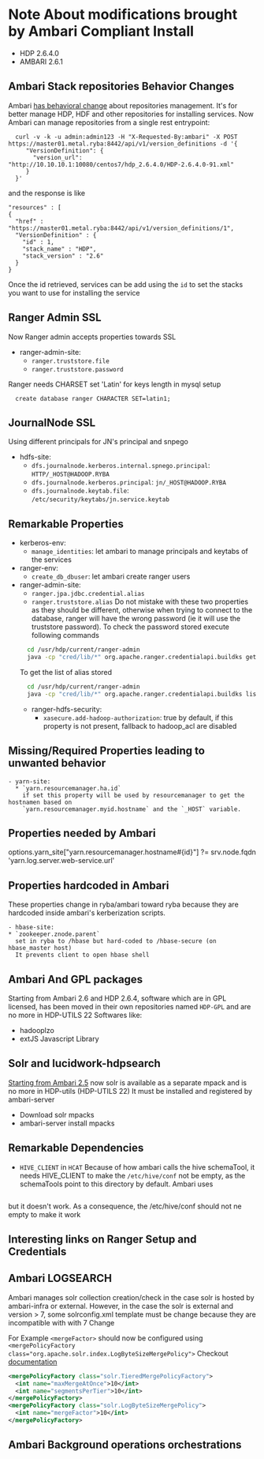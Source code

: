 
# Note About modifications brought by Ambari Compliant Install

- HDP 2.6.4.0
- AMBARI 2.6.1

## Ambari Stack repositories Behavior Changes

Ambari [has behavioral change](https://docs.hortonworks.com/HDPDocuments/Ambari-2.6.0.0/bk_ambari-release-notes/content/ambari_relnotes-2.6.0.0-behavioral-changes.html)
about repositories management. It's for better manage HDP,
HDF and other repositories for installing services.
Now Ambari can manage repositories from a single rest entrypoint:
  ```
    curl -v -k -u admin:admin123 -H "X-Requested-By:ambari" -X POST https://master01.metal.ryba:8442/api/v1/version_definitions -d '{
       "VersionDefinition": {
         "version_url": "http://10.10.10.1:10080/centos7/hdp_2.6.4.0/HDP-2.6.4.0-91.xml"
       }
    }'
  ```
  and the response is like
  ```
  "resources" : [
  {
    "href" : "https://master01.metal.ryba:8442/api/v1/version_definitions/1",
    "VersionDefinition" : {
      "id" : 1,
      "stack_name" : "HDP",
      "stack_version" : "2.6"
    }
  }
  ```

Once the id retrieved, services can be add using the `id` to set the stacks you want to use
for installing the service

## Ranger Admin SSL

Now Ranger admin accepts properties towards SSL
  - ranger-admin-site:
    * `ranger.truststore.file`
    * `ranger.truststore.password`

Ranger needs CHARSET set 'Latin' for keys length in mysql setup
  ```
    create database ranger CHARACTER SET=latin1; 
  ```

## JournalNode SSL

Using different principals for JN's principal and snpego
  - hdfs-site:
    * `dfs.journalnode.kerberos.internal.spnego.principal`: `HTTP/_HOST@HADOOP.RYBA`
    * `dfs.journalnode.kerberos.principal`: `jn/_HOST@HADOOP.RYBA`
    * `dfs.journalnode.keytab.file`: `/etc/security/keytabs/jn.service.keytab`

## Remarkable Properties

  - kerberos-env:
    * `manage_identities`: let ambari to manage principals and keytabs of the services
  - ranger-env:
    * `create_db_dbuser`: let ambari create ranger users
  - ranger-admin-site:
    * `ranger.jpa.jdbc.credential.alias`
    * `ranger.truststore.alias`
    Do not mistake with these two properties as they should be different, otherwise
    when trying to connect to the database, ranger will have the wrong password (ie 
    it will use the truststore password).
    To check the password stored execute following commands   
    ```bash
      cd /usr/hdp/current/ranger-admin
      java -cp "cred/lib/*" org.apache.ranger.credentialapi.buildks get "aliasname" -provider jceks://file/etc/ranger/admin/rangeradmin.jceks
    ```
    To get the list of alias stored
    ```bash
      cd /usr/hdp/current/ranger-admin
      java -cp "cred/lib/*" org.apache.ranger.credentialapi.buildks list -provider jceks://file/etc/ranger/admin/rangeradmin.jceks
    ```
    - ranger-hdfs-security:
      * `xasecure.add-hadoop-authorization`: true
      by default, if this property is not present, fallback to hadoop_acl are disabled

## Missing/Required Properties leading to unwanted behavior

    - yarn-site:
      * `yarn.resourcemanager.ha.id`
        if set this property will be used by resourcemanager to get the hostnamen based on
        `yarn.resourcemanager.myid.hostname` and the `_HOST` variable.
    
## Properties needed by Ambari 

options.yarn_site["yarn.resourcemanager.hostname#{id}"] ?= srv.node.fqdn
'yarn.log.server.web-service.url'

## Properties hardcoded in Ambari
These properties change in ryba/ambari toward ryba because they are hardcoded inside
ambari's kerberization scripts.

    - hbase-site:
    * `zookeeper.znode.parent`
      set in ryba to /hbase but hard-coded to /hbase-secure (on hbase_master host)
      It prevents client to open hbase shell

## Ambari And GPL packages
Starting from Ambari 2.6 and HDP 2.6.4, software which are in GPL licensed, has been
moved in their own repositories named `HDP-GPL` and are no more in HDP-UTILS 22
Softwares like:

  - hadooplzo
  - extJS Javascript Library

## Solr and lucidwork-hdpsearch
[Starting from Ambari 2.5](https://docs.hortonworks.com/HDPDocuments/HDP2/HDP-2.6.4/bk_solr-search-installation/content/ch_hdp-search-install-ambari.html)
now solr is available as a separate mpack and is no more in HDP-utils (HDP-UTILS 22)
It must be installed and registered by ambari-server

  - Download solr mpacks
  - ambari-server install mpacks

## Remarkable Dependencies
  - `HIVE_CLIENT` in `HCAT`
  Because of how ambari calls the hive schemaTool, it needs HIVE_CLIENT to make
  the `/etc/hive/conf` not be empty, as the schemaTools point to this directory by default.
  Ambari uses
  ``` export HIVE_CONF_DIR='/etc/hive/conf.server'
  ```
  but it doesn't work. As a consequence, the /etc/hive/conf should not ne empty
  to make it work

## Interesting links on Ranger Setup and Credentials

## Ambari LOGSEARCH
Ambari manages solr collection creation/check in the case solr is hosted by ambari-infra
or external.
However, in the case the solr is external and version > 7, some solrconfig.xml template
must be change because they are incompatible with with 7 Change

For Example `<mergeFactor>` should now be configured using `<mergePolicyFactory class="org.apache.solr.index.LogByteSizeMergePolicy">`
Checkout [documentation](https://lucene.apache.org/solr/guide/6_6/indexconfig-in-solrconfig.html)
```xml
<mergePolicyFactory class="solr.TieredMergePolicyFactory">
  <int name="maxMergeAtOnce">10</int>
  <int name="segmentsPerTier">10</int>
</mergePolicyFactory>
<mergePolicyFactory class="solr.LogByteSizeMergePolicy">
  <int name="mergeFactor">10</int>
</mergePolicyFactory>
```

## Ambari Background operations orchestrations
